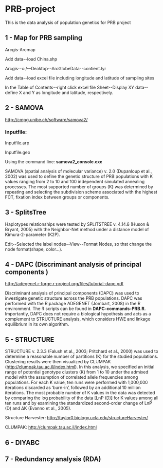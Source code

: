 # PRB-project
This is the data analysis of population genetics for PRB project

## 1 - Map for PRB sampling

Arcgis-Arcmap

Add data--load China.shp

Arcgis--c:/--Deaktop--ArcGlobeData--contient.lyr

Add data--load excel file including longitude and latitude of sampling sites

In the Table of Contents--right click excel file Sheet--Display XY data--define X and Y as longitude and latitude, respectively. 


## 2 - SAMOVA

http://cmpg.unibe.ch/software/samova2/

### Inputfile:

Inputfile.arp

Inputfile.geo

Using the command line: **samova2_console.exe**

SAMOVA (spatial analysis of molecular variance) v. 2.0 (Dupanloup et al., 2002) was used to define the genetic structure of PRB populations with K values ranging from 2 to 10 and 100 independent simulated annealing processes. The most supported number of groups (K) was determined by repeating and selecting the subdivision scheme associated with the highest FCT, fixation index between groups or components. 

## 3 - SplitsTree

Haplotypes relationships were tested by SPLITSTREE v. 4.14.6 (Huson & Bryant, 2005) with the Neighbor-Net method under a distance model of Kimura-2-parameter (K2P). 

Edit--Selected the label nodes--View--Format Nodes, so that change the node format(shape, color...). 

## 4 - DAPC (Discriminant analysis of principal components )

http://adegenet.r-forge.r-project.org/files/tutorial-dapc.pdf

Discriminant analysis of principal components (DAPC) was used to investigate genetic structure across the PRB populations. DAPC was performed with the R package ADEGENET (Jombart, 2008) in the R environment. The R scripts can be found in **DAPC-commands-PRB.R.** Importantly, DAPC does not require a biological hypothesis and acts as a complement to STRUCTURE analysis, which considers HWE and linkage equilibrium in its own algorithm. 

## 5 - STRUCTURE

STRUCTURE v. 2.3.3 (Falush et al., 2003; Pritchard et al., 2000) was used to determine a reasonable number of partitions (K) for the studied populations. Clustering results were then visualized by CLUMPAK (http://clumpak.tau.ac.il/index.html). In this analysis, we specified an initial range of potential genotype clusters (K) from 1 to 10 under the admixed model with the assumption of correlated allele frequencies among populations. For each K value, ten runs were performed with 1,000,000 iterations discarded as ‘burn-in’, followed by an additional 10 million iterations. The most probable number of K values in the data was detected by comparing the log probability of the data [LnP (D)] for K values among all ten runs and by examining the standardized second-order change of LnP (D) and ΔK (Evanno et al., 2005).

Structure Harvester: http://taylor0.biology.ucla.edu/structureHarvester/

CLUMPAK: http://clumpak.tau.ac.il/index.html

## 6 - DIYABC

## 7 - Redundancy analysis (RDA)




